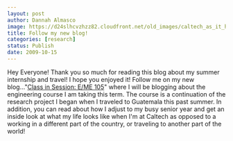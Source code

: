 ```yaml
---
layout: post
author: Dannah Almasco
image: https://d24slhcvzhzz82.cloudfront.net/old_images/caltech_as_it_happens/6a0105349b8251970b0120a63a597d970c.jpg
title: Follow my new blog!
categories: [research]
status: Publish
date: 2009-10-15
---
```



Hey Everyone!
Thank you so much for reading this blog about my summer internship and travel! I hope you enjoyed it!
Follow me on my new blog..."<a href="https://caltech.typepad.com/caltech_as_it_happens/class-in-session-eme-105/">Class in Session: E/ME 105</a>" where I will be blogging about the engineering course I am taking this term. The course is a continuation of the research project I began when I traveled to Guatemala this past summer. In addition, you can read about how I adjust to my busy senior year and get an inside look at what my life looks like when I'm at Caltech as opposed to a working in a different part of the country, or traveling to another part of the world!
